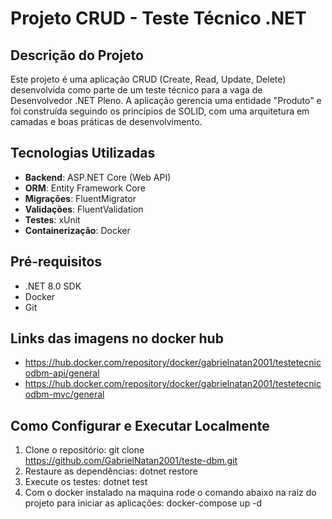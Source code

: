 # Projeto CRUD - Teste Técnico .NET

## Descrição do Projeto
Este projeto é uma aplicação CRUD (Create, Read, Update, Delete) desenvolvida como parte de um teste técnico para a vaga de Desenvolvedor .NET Pleno. A aplicação gerencia uma entidade "Produto" e foi construída seguindo os princípios de SOLID, com uma arquitetura em camadas e boas práticas de desenvolvimento.

## Tecnologias Utilizadas
- **Backend**: ASP.NET Core (Web API)
- **ORM**: Entity Framework Core
- **Migrações**: FluentMigrator
- **Validações**: FluentValidation
- **Testes**: xUnit
- **Containerização**: Docker

## Pré-requisitos
- .NET 8.0 SDK
- Docker
- Git

## Links das imagens no docker hub
 - https://hub.docker.com/repository/docker/gabrielnatan2001/testetecnicodbm-api/general
 - https://hub.docker.com/repository/docker/gabrielnatan2001/testetecnicodbm-mvc/general

## Como Configurar e Executar Localmente
1. Clone o repositório:
    git clone https://github.com/GabrielNatan2001/teste-dbm.git
2. Restaure as dependências:
    dotnet restore
3. Execute os testes:
    dotnet test
4. Com o docker instalado na maquina rode o comando abaixo na raiz do projeto para iniciar as aplicações:
    docker-compose up -d

